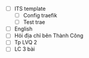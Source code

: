 - [ ] ITS template
	- [ ] Config traefik
	- [ ] Test trae
- [ ] English
- [ ] Hỏi địa chỉ bên Thành Công
- [ ] Tp LVQ 2
- [ ] LC 3 bài